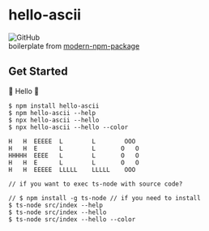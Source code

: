 # hello-ascii

![GitHub](https://img.shields.io/github/license/clarkio/simple-npm-package)  
boilerplate from [modern-npm-package](https://github.com/snyk-snippets/modern-npm-package)

## Get Started

🔡 Hello 🔢

```
$ npm install hello-ascii
$ npm hello-ascii --help
$ npx hello-ascii --hello
$ npx hello-ascii --hello --color

H   H  EEEEE  L        L        OOO
H   H  E      L        L       O   O
HHHHH  EEEE   L        L       O   O
H   H  E      L        L       O   O
H   H  EEEEE  LLLLL    LLLLL    OOO
```

```
// if you want to exec ts-node with source code?

// $ npm install -g ts-node // if you need to install
$ ts-node src/index --help
$ ts-node src/index --hello
$ ts-node src/index --hello --color
```
